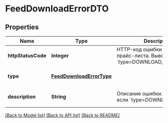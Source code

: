 # FeedDownloadErrorDTO
## Properties

| Name | Type | Description | Notes |
|------------ | ------------- | ------------- | -------------|
| **httpStatusCode** | **Integer** | HTTP-код ошибки индексации прайс-листа. Выводится, если &#x60;type&#x3D;DOWNLOAD_HTTP_ERROR&#x60;.  | [optional] [default to null] |
| **type** | [**FeedDownloadErrorType**](FeedDownloadErrorType.md) |  | [optional] [default to null] |
| **description** | **String** | Описание ошибки. Выводится, если &#x60;type&#x3D;DOWNLOAD_ERROR&#x60;.  | [optional] [default to null] |

[[Back to Model list]](../README.md#documentation-for-models) [[Back to API list]](../README.md#documentation-for-api-endpoints) [[Back to README]](../README.md)

